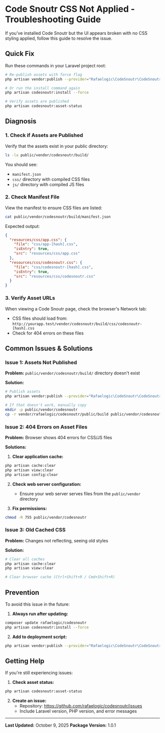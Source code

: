 # Code Snoutr CSS Not Applied - Troubleshooting Guide

If you've installed Code Snoutr but the UI appears broken with no CSS styling applied, follow this guide to resolve the issue.

## Quick Fix

Run these commands in your Laravel project root:

```bash
# Re-publish assets with force flag
php artisan vendor:publish --provider="Rafaelogic\CodeSnoutr\CodeSnoutrServiceProvider" --tag="codesnoutr-assets" --force

# Or run the install command again
php artisan codesnoutr:install --force

# Verify assets are published
php artisan codesnoutr:asset-status
```

## Diagnosis

### 1. Check if Assets are Published

Verify that the assets exist in your public directory:

```bash
ls -la public/vendor/codesnoutr/build/
```

You should see:
- `manifest.json`
- `css/` directory with compiled CSS files
- `js/` directory with compiled JS files

### 2. Check Manifest File

View the manifest to ensure CSS files are listed:

```bash
cat public/vendor/codesnoutr/build/manifest.json
```

Expected output:
```json
{
  "resources/css/app.css": {
    "file": "css/app-[hash].css",
    "isEntry": true,
    "src": "resources/css/app.css"
  },
  "resources/css/codesnoutr.css": {
    "file": "css/codesnoutr-[hash].css",
    "isEntry": true,
    "src": "resources/css/codesnoutr.css"
  }
}
```

### 3. Verify Asset URLs

When viewing a Code Snoutr page, check the browser's Network tab:
- CSS files should load from: `http://yourapp.test/vendor/codesnoutr/build/css/codesnoutr-[hash].css`
- Check for 404 errors on these files

## Common Issues & Solutions

### Issue 1: Assets Not Published

**Problem:** `public/vendor/codesnoutr/build/` directory doesn't exist

**Solution:**
```bash
# Publish assets
php artisan vendor:publish --provider="Rafaelogic\CodeSnoutr\CodeSnoutrServiceProvider" --tag="codesnoutr-assets" --force

# If that doesn't work, manually copy
mkdir -p public/vendor/codesnoutr
cp -r vendor/rafaelogic/codesnoutr/public/build public/vendor/codesnoutr/
```

### Issue 2: 404 Errors on Asset Files

**Problem:** Browser shows 404 errors for CSS/JS files

**Solutions:**

1. **Clear application cache:**
```bash
php artisan cache:clear
php artisan view:clear
php artisan config:clear
```

2. **Check web server configuration:**
   - Ensure your web server serves files from the `public/vendor` directory

3. **Fix permissions:**
```bash
chmod -R 755 public/vendor/codesnoutr
```

### Issue 3: Old Cached CSS

**Problem:** Changes not reflecting, seeing old styles

**Solution:**
```bash
# Clear all caches
php artisan cache:clear
php artisan view:clear

# Clear browser cache (Ctrl+Shift+R / Cmd+Shift+R)
```

## Prevention

To avoid this issue in the future:

1. **Always run after updating:**
```bash
composer update rafaelogic/codesnoutr
php artisan codesnoutr:install --force
```

2. **Add to deployment script:**
```bash
php artisan vendor:publish --provider="Rafaelogic\CodeSnoutr\CodeSnoutrServiceProvider" --tag="codesnoutr-assets" --force
```

## Getting Help

If you're still experiencing issues:

1. **Check asset status:**
```bash
php artisan codesnoutr:asset-status
```

2. **Create an issue:**
   - Repository: https://github.com/rafaelogic/codesnoutr/issues
   - Include Laravel version, PHP version, and error messages

---

**Last Updated:** October 9, 2025
**Package Version:** 1.0.1
